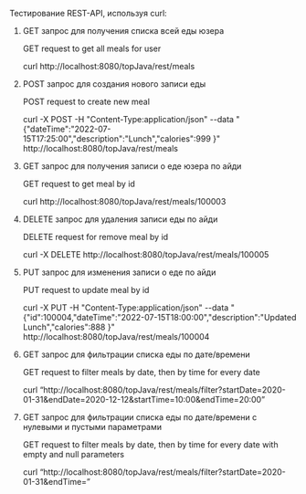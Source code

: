 Тестирование REST-API, используя curl:
1. GET запрос для получения списка всей еды юзера 

    GET request to get all meals for user

    curl http://localhost:8080/topJava/rest/meals


2. POST запрос для создания нового записи еды

    POST request to create new meal

    curl -X POST -H "Content-Type:application/json" --data "{\"dateTime\":\"2022-07-15T17:25:00\",\"description\":\"Lunch\",\"calories\":999 }" http://localhost:8080/topJava/rest/meals


3. GET запрос для получения записи о еде юзера по айди

    GET request to get meal by id

    curl http://localhost:8080/topJava/rest/meals/100003


4. DELETE запрос для удаления записи еды по айди

    DELETE request for remove meal by id

    curl -X DELETE http://localhost:8080/topJava/rest/meals/100005


5. PUT запрос для изменения записи о еде по айди

    PUT request to update meal by id

    curl -X PUT -H "Content-Type:application/json" --data "{\"id\":100004,\"dateTime\":\"2022-07-15T18:00:00\",\"description\":\"Updated Lunch\",\"calories\":888 }" http://localhost:8080/topJava/rest/meals/100004


6. GET запрос для фильтрации списка еды по дате/времени

    GET request to filter meals by date, then by time for every date

    curl “http://localhost:8080/topJava/rest/meals/filter?startDate=2020-01-31&endDate=2020-12-12&startTime=10:00&endTime=20:00”


7. GET запрос для фильтрации списка еды по дате/времени с нулевыми и пустыми параметрами

    GET request to filter meals by date, then by time for every date with empty and null parameters 

    curl “http://localhost:8080/topJava/rest/meals/filter?startDate=2020-01-31&endTime=”
